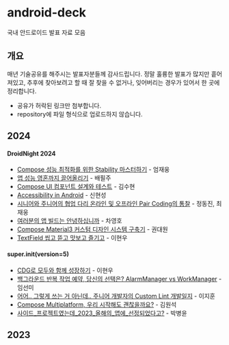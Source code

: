 # android-deck
국내 안드로이드 발표 자료 모음

## 개요
매년 기술공유를 해주시는 발표자분들께 감사드립니다. 정말 훌륭한 발표가 많지만 흩어져있고, 추후에 찾아보려고 할 때 잘 찾을 수 없거나, 잊어버리는 경우가 있어서 한 곳에 정리합니다.

- 공유가 허락된 링크만 첨부합니다.
- repository에 파일 형식으로 업로드하지 않습니다.

## 2024
#### DroidNight 2024
- [Compose 성능 최적화를 위한 Stability 마스터하기](https://speakerdeck.com/skydoves/kr-2024-droidknights-mastering-stability-to-optimize-compose-performance) - 엄재웅
- [앱 성능 영혼까지 끌어올리기](https://speakerdeck.com/veronikapj/aeb-seongneung-yeonghonggaji-ggeuleoolrigi) - 배필주
- [Compose UI 컴포넌트 설계와 테스트](https://speakerdeck.com/wisemuji/droidknights-2024-compose-ui-keomponeonteu-seolgyewa-teseuteu) - 김수현
- [Accessibility in Android](https://speakerdeck.com/nanamare/droid-knights-2024-accessibility-in-android-ed460750-9a06-4e7e-b156-5decf7596817) - 신현성
- [시니어와 주니어의 협업 다리 온라인 및 오프라인 Pair Coding의 통찰](https://bit.ly/3yX3Rbv) - 정동진, 최재웅
- [여러분의 앱 빌드는 안녕하십니까](https://docs.google.com/presentation/d/1_aIuyBlTZyYQPxUH3PiZg91Rs-ImbDXjiir9j0R5e2Q/mobilepresent?slide=id.g2ca7a695c3a_0_54) - 차영호
- [Compose Material3 커스텀 디자인 시스템 구축기](https://speakerdeck.com/kwondae/droidknights-2024-compose-material3-keoseuteom-dijain-siseutem-gucuggi) - 권대원
- [TextField 씹고 뜯고 맛보고 즐기고](https://speakerdeck.com/l2hyunwoo/textfield-ssibgo-ddeudgo-masbogo-jeulgigo) - 이현우

#### super.init(version=5)
- [CDG로 모두와 함께 성장하기](https://speakerdeck.com/l2hyunwoo/cdgro-moduwa-hamgge-seongjanghagi) - 이현우
- [백그라운드 반복 작업 예약, 당신의 선택은? AlarmManager vs WorkManager](https://speakerdeck.com/nnal0256/super-init-baeggeuraundeu-banbog-jageob-yeyag-dangsinyi-seontaegeun) - 임선미
- [어어.. 그렇게 쓰는 거 아닌데.. 주니어 개발자의 Custom Lint 개발일지](https://speakerdeck.com/leejihoon/eoeo-dot-geureohge-sseuneun-geo-aninde-dot-junieo-gaebaljayi-custom-lint-gaebalilji-super-init5) - 이지훈
- [Compose Multiplatform, 우리 시작해도 괜찮을까요?](https://speakerdeck.com/onseok/compose-multiplatform-uri-sijaghaedo-gwaencanheulggayo) - 김원석
- [사이드_프로젝트였는데_2023_올해의_앱에_선정되었다고?](https://speakerdeck.com/bombakbang/saideu-peurojegteuyeossneunde-2023-olhaeyi-aebe-seonjeongdoeeossdago) - 박병윤


## 2023
